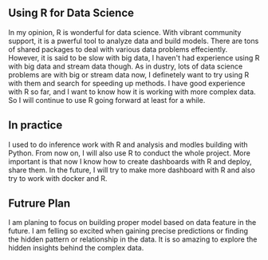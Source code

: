 ## Using R for Data Science
In my opinion, R is wonderful for data science. With vibrant community support, it is a pwerful tool to analyze data and build models. There are tons of shared packages to deal with various data problems effeciently. However, it is said to be slow with big data, I haven't had experience using R with big data and stream data though. As in dustry, lots of data science problems are with big or stream data now, I definetely want to try using R with them and search for speeding up methods. I have good experience with R so far, and I want to know how it is working with more complex data. So I will continue to use R going forward at least for a while.    
## In practice
I used to do inference work with R and analysis and modles building with Python. From now on, I will also use R to conduct the whole project. More important is that now I know how to create dashboards with R and deploy, share them. In the future, I will try to make more dashboard with R and also try to work with docker and R. 
## Futrure Plan
I am planing to focus on building proper model based on data feature in the future. I am felling so excited when gaining precise predictions or finding the hidden pattern or relationship in the data. It is so amazing to explore the hidden insights behind the complex data.   
